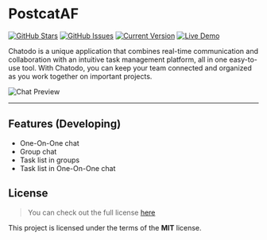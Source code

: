 PostcatAF
============
[![GitHub Stars](https://img.shields.io/github/stars/jvngarcia/chatodo.svg)](https://github.com/jvngarcia/chatodo/stargazers) [![GitHub Issues](https://img.shields.io/github/issues/jvngarcia/chatodo.svg)](https://github.com/jvngarcia/chatodo/issues) [![Current Version](https://img.shields.io/badge/version-0.1-green.svg)](https://github.com/jvngarcia/chatodo) [![Live Demo](https://img.shields.io/badge/demo-online-green.svg)](#)

Chatodo is a unique application that combines real-time communication and collaboration with an intuitive task management platform, all in one easy-to-use tool. With Chatodo, you can keep your team connected and organized as you work together on important projects.

![Chat Preview](https://imgur.com/rANZPrO.jpg)

<!-- ---
## Buy me a coffee

Whether you use this project, have learned something from it, or just like it, please consider supporting it by buying me a coffee, so I can dedicate more time on open-source projects like this :)

<a href="https://www.buymeacoffee.com/" target="_blank"><img src="https://www.buymeacoffee.com/assets/img/custom_images/orange_img.png" alt="Buy Me A Coffee" style="height: auto !important;width: auto !important;" ></a> -->

---

## Features (Developing)
- One-On-One chat
- Group chat 
- Task list in groups
- Task list in One-On-One chat


<!-- #### There are 3 rols:
- **Product Owner**
- **Scrum Master**
- **Team** -->

## License
>You can check out the full license [here](https://github.com/jvngarcia/chatodo/blob/master/LICENSE)

This project is licensed under the terms of the **MIT** license.
